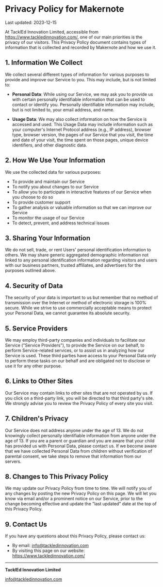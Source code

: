 # Privacy Policy for Makernote

Last updated: 2023-12-15

At TacklEd Innovation Limited, accessible from https://www.tackledinnovation.com/, one of our main priorities is the privacy of our visitors. This Privacy Policy document contains types of information that is collected and recorded by Makernote and how we use it.

## 1. Information We Collect

We collect several different types of information for various purposes to provide and improve our Service to you. This may include, but is not limited to:

- **Personal Data**: While using our Service, we may ask you to provide us with certain personally identifiable information that can be used to contact or identify you. Personally identifiable information may include, but is not limited to, your email address, and name.

- **Usage Data**: We may also collect information on how the Service is accessed and used. This Usage Data may include information such as your computer's Internet Protocol address (e.g., IP address), browser type, browser version, the pages of our Service that you visit, the time and date of your visit, the time spent on those pages, unique device identifiers, and other diagnostic data.

## 2. How We Use Your Information

We use the collected data for various purposes:

- To provide and maintain our Service
- To notify you about changes to our Service
- To allow you to participate in interactive features of our Service when you choose to do so
- To provide customer support
- To gather analysis or valuable information so that we can improve our Service
- To monitor the usage of our Service
- To detect, prevent, and address technical issues

## 3. Sharing Your Information

We do not sell, trade, or rent Users' personal identification information to others. We may share generic aggregated demographic information not linked to any personal identification information regarding visitors and users with our business partners, trusted affiliates, and advertisers for the purposes outlined above.

## 4. Security of Data

The security of your data is important to us but remember that no method of transmission over the Internet or method of electronic storage is 100% secure. While we strive to use commercially acceptable means to protect your Personal Data, we cannot guarantee its absolute security.

## 5. Service Providers

We may employ third-party companies and individuals to facilitate our Service ("Service Providers"), to provide the Service on our behalf, to perform Service-related services, or to assist us in analyzing how our Service is used. These third parties have access to your Personal Data only to perform these tasks on our behalf and are obligated not to disclose or use it for any other purpose.

## 6. Links to Other Sites

Our Service may contain links to other sites that are not operated by us. If you click on a third-party link, you will be directed to that third party's site. We strongly advise you to review the Privacy Policy of every site you visit.

## 7. Children's Privacy

Our Service does not address anyone under the age of 13. We do not knowingly collect personally identifiable information from anyone under the age of 13. If you are a parent or guardian and you are aware that your child has provided us with Personal Data, please contact us. If we become aware that we have collected Personal Data from children without verification of parental consent, we take steps to remove that information from our servers.

## 8. Changes to This Privacy Policy

We may update our Privacy Policy from time to time. We will notify you of any changes by posting the new Privacy Policy on this page. We will let you know via email and/or a prominent notice on our Service, prior to the change becoming effective and update the "last updated" date at the top of this Privacy Policy.

## 9. Contact Us

If you have any questions about this Privacy Policy, please contact us:

- By email: info@tackledinnovation.com
- By visiting this page on our website: https://www.tackledinnovation.com/

---

**TacklEd Innovation Limited**

info@tackledinnovation.com

